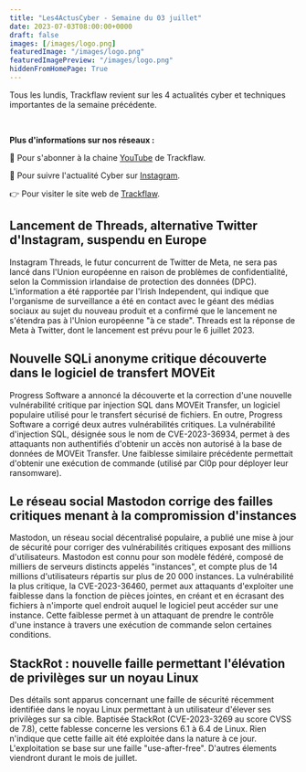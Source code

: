 ```yaml
---
title: "Les4ActusCyber - Semaine du 03 juillet"
date: 2023-07-03T08:00:00+0000
draft: false
images: [/images/logo.png]
featuredImage: "/images/logo.png"
featuredImagePreview: "/images/logo.png"
hiddenFromHomePage: True
---
```

    
Tous les lundis, Trackflaw revient sur les 4 actualités cyber et techniques importantes de la semaine précédente.

<br>

**Plus d'informations sur nos réseaux :**

🔴 Pour s'abonner à la chaine [YouTube](https://www.youtube.com/@trackflaw) de Trackflaw.

📸 Pour suivre l'actualité Cyber sur [Instagram](https://www.instagram.com/trackflaw/).

👉 Pour visiter le site web de [Trackflaw](https://trackflaw.com).

    
## Lancement de Threads, alternative Twitter d'Instagram, suspendu en Europe

Instagram Threads, le futur concurrent de Twitter de Meta, ne sera pas lancé dans l'Union européenne en raison de problèmes de confidentialité, selon la Commission irlandaise de protection des données (DPC).
L'information a été rapportée par l'Irish Independent, qui indique que l'organisme de surveillance a été en contact avec le géant des médias sociaux au sujet du nouveau produit et a confirmé que le lancement ne s'étendra pas à l'Union européenne "à ce stade". Threads est la réponse de Meta à Twitter, dont le lancement est prévu pour le 6 juillet 2023.


## Nouvelle SQLi anonyme critique découverte dans le logiciel de transfert MOVEit

Progress Software a annoncé la découverte et la correction d'une nouvelle vulnérabilité critique par injection SQL dans MOVEit Transfer, un logiciel populaire utilisé pour le transfert sécurisé de fichiers. En outre, Progress Software a corrigé deux autres vulnérabilités critiques.
La vulnérabilité d'injection SQL, désignée sous le nom de CVE-2023-36934, permet à des attaquants non authentifiés d'obtenir un accès non autorisé à la base de données de MOVEit Transfer. Une faiblesse similaire précédente permettait d'obtenir une exécution de commande (utilisé par Cl0p pour déployer leur ransomware).


## Le réseau social Mastodon corrige des failles critiques menant à la compromission d'instances

Mastodon, un réseau social décentralisé populaire, a publié une mise à jour de sécurité pour corriger des vulnérabilités critiques exposant des millions d'utilisateurs. Mastodon est connu pour son modèle fédéré, composé de milliers de serveurs distincts appelés "instances", et compte plus de 14 millions d'utilisateurs répartis sur plus de 20 000 instances.
La vulnérabilité la plus critique, la CVE-2023-36460, permet aux attaquants d'exploiter une faiblesse dans la fonction de pièces jointes, en créant et en écrasant des fichiers à n'importe quel endroit auquel le logiciel peut accéder sur une instance. Cette faiblesse permet à un attaquant de prendre le contrôle d'une instance à travers une exécution de commande selon certaines conditions.


## StackRot : nouvelle faille permettant l'élévation de privilèges sur un noyau Linux

Des détails sont apparus concernant une faille de sécurité récemment identifiée dans le noyau Linux permettant à un utilisateur d'élever ses privilèges sur sa cible.
Baptisée StackRot (CVE-2023-3269 au score CVSS de 7.8), cette fablesse concerne les versions 6.1 à 6.4 de Linux. Rien n'indique que cette faille ait été exploitée dans la nature à ce jour. L'exploitation se base sur une faille "use-after-free". D'autres élements viendront durant le mois de juillet.

